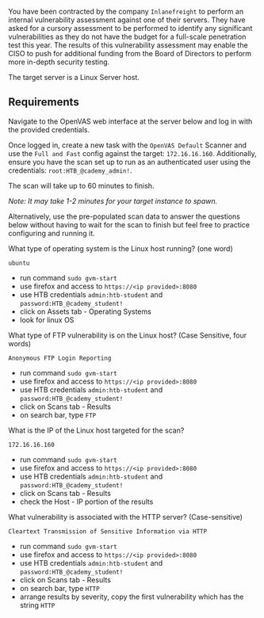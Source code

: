 You have been contracted by the company `Inlanefreight` to perform an internal vulnerability assessment against one of their servers. They have asked for a cursory assessment to be performed to identify any significant vulnerabilities as they do not have the budget for a full-scale penetration test this year. The results of this vulnerability assessment may enable the CISO to push for additional funding from the Board of Directors to perform more in-depth security testing.

The target server is a Linux Server host.

## Requirements

Navigate to the OpenVAS web interface at the server below and log in with the provided credentials.

Once logged in, create a new task with the `OpenVAS Default` Scanner and use the `Full and Fast` config against the target: `172.16.16.160`. Additionally, ensure you have the scan set up to run as an authenticated user using the credentials: `root:HTB_@cademy_admin!`.

The scan will take up to 60 minutes to finish.

_Note: It may take 1-2 minutes for your target instance to spawn._

Alternatively, use the pre-populated scan data to answer the questions below without having to wait for the scan to finish but feel free to practice configuring and running it.


What type of operating system is the Linux host running? (one word)

`ubuntu`
* run command `sudo gvm-start`
* use firefox and access to `https://<ip provided>:8080`
* use HTB credentials `admin:htb-student` and `password:HTB_@cademy_student!`
* click on Assets tab - Operating Systems
* look for linux OS

What type of FTP vulnerability is on the Linux host? (Case Sensitive, four words)

`Anonymous FTP Login Reporting`
* run command `sudo gvm-start`
* use firefox and access to `https://<ip provided>:8080`
* use HTB credentials `admin:htb-student` and `password:HTB_@cademy_student!`
* click on Scans tab - Results
* on search bar, type `FTP`

What is the IP of the Linux host targeted for the scan?

`172.16.16.160`
* run command `sudo gvm-start`
* use firefox and access to `https://<ip provided>:8080`
* use HTB credentials `admin:htb-student` and `password:HTB_@cademy_student!`
* click on Scans tab - Results
* check the Host - IP portion of the results

What vulnerability is associated with the HTTP server? (Case-sensitive)

`Cleartext Transmission of Sensitive Information via HTTP`
* run command `sudo gvm-start`
* use firefox and access to `https://<ip provided>:8080`
* use HTB credentials `admin:htb-student` and `password:HTB_@cademy_student!`
* click on Scans tab - Results
* on search bar, type `HTTP`
* arrange results by severity, copy the first vulnerability which has the string `HTTP`